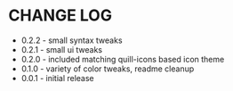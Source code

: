 # CHANGE LOG

- 0.2.2 - small syntax tweaks
- 0.2.1 - small ui tweaks
- 0.2.0 - included matching quill-icons based icon theme
- 0.1.0 - variety of color tweaks, readme cleanup
- 0.0.1 - initial release